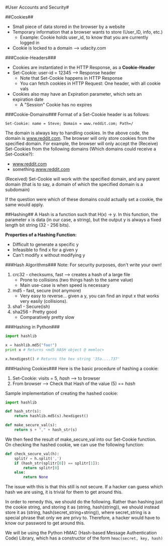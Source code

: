 #User Accounts and Security#

##Cookies##
+ Small piece of data stored in the browser by a website
+ Temporary information that a browser wants to store (User_ID, info, etc.)
    * Example: Cookie holds user_id, to know that you are currently logged in
+ Cookie is locked to a domain --> udacity.com 

###Cookie-Headers###
+ Cookies are instantiated in the HTTP Response, as a **Cookie-Header**
+ Set-Cookie: user-id = 12345 --> Response header
    * Note that Set-Cookie happens in HTTP Response
    * You can fetch cookies in HTTP Request: One header, with all cookie vals
+ Cookies also may have an Expiration parameter, which sets an expiration date
    * A "Session" Cookie has no expires

###Cookie-Domains###
Format of a Set-Cookie header is as follows:
```
Set-Cookie: name = Steve; Domain = www.reddit.com; Path=/
```

The domain is always key to handling cookies. In the above code, the domain is www.reddit.com. The browser will only store cookies from the specified domain. For example, the browser will only accept the (Receive) Set-Cookies from the following domains (Which domains could receive a Set-Cookie?):

+ www.reddit.com
+ something.www.reddit.com

(Received) Set-Cookie will work with the specified domain, and any parent domain (that is to say, a domain of which the specified domain is a subdomain)

If the question were which of these domains could actually set a cookie, the same would apply.

##Hashing##
A Hash is a function such that H(x) -> y. In this function, the parameter x is data (in our case, a string), but the output y is always a fixed length bit string (32 - 256 bits).

**Properties of a Hashing Function:**

+ Difficult to generate a specific y
+ Infeasible to find x for a given y
+ Can't modify x without modifying y

###Hash Algorithms###
Note: For security purposes, don't write your own!

1. crc32 - checksums, fast --> creates a hash of a large file
    + Prone to collisions (two things hash to the same value)
    + Main use-case is when speed is necessary
2. md5 - fast, secure (not anymore)
    + Very easy to reverse... given a y, you can find an input x that works very easily (collisions).
3. sha1 - Secure(ish)
4. sha256 - Pretty good 
    + Comparatively pretty slow

###Hashing in Python###
```python
import hashlib

x = hashlib.md5("foo!")
print x # Returns <md5 HASH object @ memloc>

x.hexdigest() # Returns the hex string '35a....737'
```

###Hashing Cookies###
Here is the basic procedure of hashing a cookie:

1. Set-Cookie: visits = 5, *hash* --> to browser 
2. From browser --> Check that Hash of the value (5) == *hash*

Sample implementation of creating the hashed cookie:

```python
import hashlib

def hash_str(s):
    return hashlib.md5(s).hexdigest()

def make_secure_val(s):
    return s + "," + hash_str(s)
```

We then feed the result of make_secure_val into our Set-Cookie function. On checking the hashed cookie, we can use the following function:

```python
def check_secure_val(h):
    splitr = h.split(',')
    if (hash_str(splitr[0]) == splitr[1]): 
        return splitr[0]
    else:
        return None
```

The issue with this is that this still is not secure. If a hacker can guess which hash we are using, it is trivial for them to get around this.

In order to remedy this, we should do the following. Rather than hashing just the cookie string, and storing it as (string, hash(string)), we should instead store it as (string, hash(secret_string+string)), where secret_string is a special phrase that only we are privy to. Therefore, a hacker would have to know our password to get around this.

We will be using the Python HMAC (Hash-based Message Authentication Code) Library, which has a constructor of the form ```hmac(secret, key, hash)```